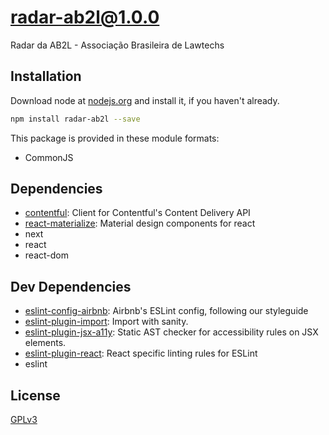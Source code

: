 # radar-ab2l@1.0.0


Radar da AB2L - Associação Brasileira de Lawtechs


## Installation
Download node at [nodejs.org](http://nodejs.org) and install it, if you haven't already.

```sh
npm install radar-ab2l --save
```

This package is provided in these module formats:

- CommonJS




## Dependencies

- [contentful](https://github.com/contentful/contentful.js): Client for Contentful's Content Delivery API
- [react-materialize](https://github.com/react-materialize/react-materialize): Material design components for react
- next
- react
- react-dom


## Dev Dependencies

- [eslint-config-airbnb](https://github.com/airbnb/javascript): Airbnb's ESLint config, following our styleguide
- [eslint-plugin-import](https://github.com/benmosher/eslint-plugin-import): Import with sanity.
- [eslint-plugin-jsx-a11y](https://github.com/evcohen/eslint-plugin-jsx-a11y): Static AST checker for accessibility rules on JSX elements.
- [eslint-plugin-react](https://github.com/yannickcr/eslint-plugin-react): React specific linting rules for ESLint
- eslint


## License
[GPLv3](https://www.gnu.org/licenses/quick-guide-gplv3.pt-br.html)

